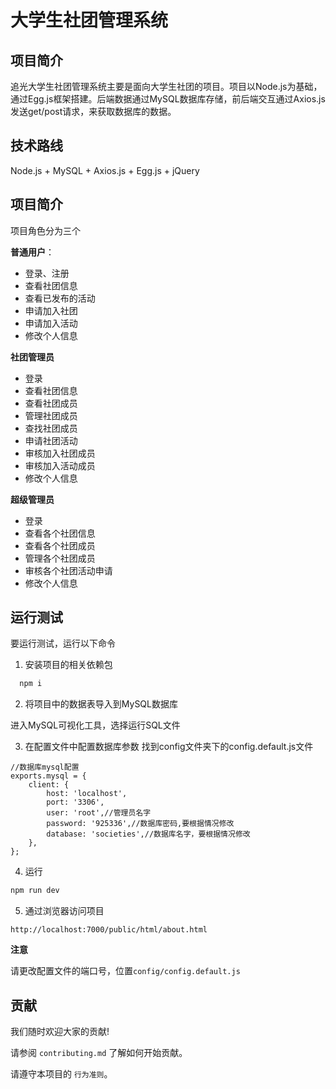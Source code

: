 
# 大学生社团管理系统
## 项目简介
追光大学生社团管理系统主要是面向大学生社团的项目。项目以Node.js为基础，通过Egg.js框架搭建。后端数据通过MySQL数据库存储，前后端交互通过Axios.js发送get/post请求，来获取数据库的数据。

## 技术路线
Node.js + MySQL + Axios.js + Egg.js + jQuery

## 项目简介
项目角色分为三个

**普通用户**：

+ 登录、注册
+ 查看社团信息
+ 查看已发布的活动
+ 申请加入社团
+ 申请加入活动
+ 修改个人信息

**社团管理员**

+ 登录
+ 查看社团信息
+ 查看社团成员
+ 管理社团成员
+ 查找社团成员
+ 申请社团活动
+ 审核加入社团成员
+ 审核加入活动成员
+ 修改个人信息

**超级管理员**

+ 登录
+ 查看各个社团信息
+ 查看各个社团成员
+ 管理各个社团成员
+ 审核各个社团活动申请
+ 修改个人信息

## 运行测试

要运行测试，运行以下命令
1. 安装项目的相关依赖包
```bash
  npm i
```

2. 将项目中的数据表导入到MySQL数据库

进入MySQL可视化工具，选择运行SQL文件

3. 在配置文件中配置数据库参数
找到config文件夹下的config.default.js文件
```
//数据库mysql配置
exports.mysql = {
    client: {
        host: 'localhost',
        port: '3306',
        user: 'root',//管理员名字
        password: '925336',//数据库密码,要根据情况修改
        database: 'societies',//数据库名字，要根据情况修改
    },
};
```
4. 运行
```bash
npm run dev
```
5. 通过浏览器访问项目

```
http://localhost:7000/public/html/about.html
```

**注意** 

请更改配置文件的端口号，位置`config/config.default.js`

## 贡献

我们随时欢迎大家的贡献!

请参阅 `contributing.md` 了解如何开始贡献。

请遵守本项目的 `行为准则`。

